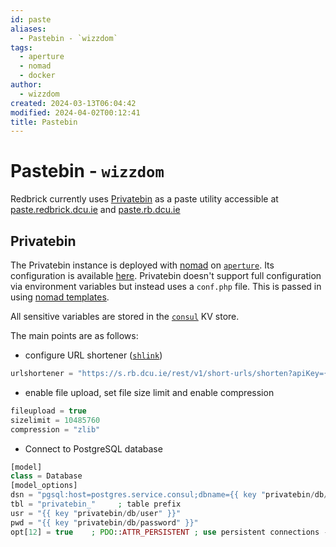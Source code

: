 ```yaml
---
id: paste
aliases:
  - Pastebin - `wizzdom`
tags:
  - aperture
  - nomad
  - docker
author:
  - wizzdom
created: 2024-03-13T06:04:42
modified: 2024-04-02T00:12:41
title: Pastebin
---
```


# Pastebin - `wizzdom`

Redbrick currently uses [Privatebin](https://github.com/PrivateBin/PrivateBin) as a paste utility accessible at [paste.redbrick.dcu.ie](https://paste.redbrick.dcu.ie) and [paste.rb.dcu.ie](https://paste.rb.dcu.ie)

## Privatebin

The Privatebin instance is deployed with [nomad](nomad.md) on [`aperture`](../hardware/aperture/index.md). Its configuration is available [here](https://github.com/redbrick/nomad/blob/master/jobs/services/privatebin.hcl). Privatebin doesn't support full configuration via environment variables but instead uses a `conf.php` file. This is passed in using [nomad templates](https://developer.hashicorp.com/nomad/docs/job-specification/template).

All sensitive variables are stored in the [`consul`](consul.md) KV store.

The main points are as follows:

- configure URL shortener ([`shlink`](shlink.md))

```php title="conf.php"
urlshortener = "https://s.rb.dcu.ie/rest/v1/short-urls/shorten?apiKey={{ key "privatebin/shlink/api" }}&format=txt&longUrl="
```

- enable file upload, set file size limit and enable compression

```php title="conf.php"
fileupload = true
sizelimit = 10485760
compression = "zlib"
```

- Connect to PostgreSQL database

```php title="conf.php"
[model]
class = Database
[model_options]
dsn = "pgsql:host=postgres.service.consul;dbname={{ key "privatebin/db/name" }}"
tbl = "privatebin_"     ; table prefix
usr = "{{ key "privatebin/db/user" }}"
pwd = "{{ key "privatebin/db/password" }}"
opt[12] = true    ; PDO::ATTR_PERSISTENT ; use persistent connections - default
```
